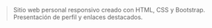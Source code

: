 > Sitio web personal responsivo creado con HTML, CSS y Bootstrap. Presentación de perfil y enlaces destacados.